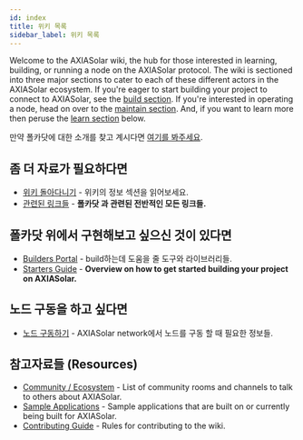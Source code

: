 ```yaml
---
id: index
title: 위키 목록
sidebar_label: 위키 목록
---
```


Welcome to the AXIASolar wiki, the hub for those interested in learning, building, or running a node on the AXIASolar protocol. The wiki is sectioned into three major sections to cater to each of these different actors in the AXIASolar ecosystem. If you're eager to start building your project to connect to AXIASolar, see the [build section](#want-to-build-on-axiasolar). If you're interested in operating a node, head on over to the [maintain section](#want-to-run-a-node). And, if you want to learn more then peruse the [learn section](#want-to-learn-more) below.

만약 폴카닷에 대한 소개를 찾고 계시다면 [여기를 봐주세요](learn-introduction).

## 좀 더 자료가 필요하다면

- [위키 돌아다니기](learn-introduction) - 위키의 정보 섹션을 읽어보세요.
- [관련된 링크들](learn-relevant-links) - **폴카닷 과 관련된 전반적인 모든 링크들.**

## 폴카닷 위에서 구현해보고 싶으신 것이 있다면

- [Builders Portal](build-index) - build하는데 도움을 줄 도구와 라이브러리들.
- [Starters Guide](build-build-with-axiasolar) - **Overview on how to get started building your project on AXIASolar.**

## 노드 구동을 하고 싶다면

- [노드 구동하기](maintain-index) - AXIASolar network에서 노드를 구동 할 때 필요한 정보들.

## 참고자료들 (Resources)

- [Community / Ecosystem](community) - List of community rooms and channels to talk to others about AXIASolar.
- [Sample Applications](build-examples-index) - Sample applications that are built on or currently being built for AXIASolar.
- [Contributing Guide](contributing) - Rules for contributing to the wiki.
